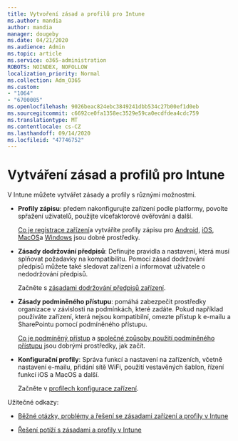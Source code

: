 ```yaml
---
title: Vytvoření zásad a profilů pro Intune
ms.author: mandia
author: mandia
manager: dougeby
ms.date: 04/21/2020
ms.audience: Admin
ms.topic: article
ms.service: o365-administration
ROBOTS: NOINDEX, NOFOLLOW
localization_priority: Normal
ms.collection: Adm_O365
ms.custom:
- "1064"
- "6700005"
ms.openlocfilehash: 9026beac824ebc3849241dbb534c27b00ef1d0eb
ms.sourcegitcommit: c6692ce0fa1358ec3529e59ca0ecdfdea4cdc759
ms.translationtype: MT
ms.contentlocale: cs-CZ
ms.lasthandoff: 09/14/2020
ms.locfileid: "47746752"
---
```

# <a name="creating-intune-policy-and-profiles"></a>Vytváření zásad a profilů pro Intune

V Intune můžete vytvářet zásady a profily s různými možnostmi.

- **Profily zápisu**: předem nakonfigurujte zařízení podle platformy, povolte spřažení uživatelů, použijte vícefaktorové ověřování a další.

  [Co je registrace zařízení](https://docs.microsoft.com/intune/device-enrollment)a vytváříte profily zápisu pro [Android](https://docs.microsoft.com/intune/android-enroll), [iOS](https://docs.microsoft.com/intune/ios-enroll), [MacOS](https://docs.microsoft.com/intune/macos-enroll)a [Windows](https://docs.microsoft.com/intune/windows-enrollment-methods) jsou dobré prostředky.

- **Zásady dodržování předpisů**: Definujte pravidla a nastavení, která musí splňovat požadavky na kompatibilitu. Pomocí zásad dodržování předpisů můžete také sledovat zařízení a informovat uživatele o nedodržování předpisů.

  Začněte s [zásadami dodržování předpisů zařízení](https://docs.microsoft.com/intune/device-compliance-get-started).
- **Zásady podmíněného přístupu**: pomáhá zabezpečit prostředky organizace v závislosti na podmínkách, které zadáte. Pokud například používáte zařízení, která nejsou kompatibilní, omezte přístup k e-mailu a SharePointu pomocí podmíněného přístupu.

  [Co je podmíněný přístup](https://docs.microsoft.com/intune/conditional-access) a [společné způsoby použití podmíněného přístupu](https://docs.microsoft.com/intune/conditional-access-intune-common-ways-use) jsou dobrými prostředky, jak začít.

- **Konfigurační profily**: Správa funkcí a nastavení na zařízeních, včetně nastavení e-mailu, přidání sítě WiFi, použití vestavěných šablon, řízení funkcí iOS a MacOS a další.

  Začněte v [profilech konfigurace zařízení](https://docs.microsoft.com/intune/device-profiles).

Užitečné odkazy:

- [Běžné otázky, problémy a řešení se zásadami zařízení a profily v Intune](https://docs.microsoft.com/intune/device-profile-troubleshoot)

- [Řešení potíží s zásadami a profily v Intune](https://docs.microsoft.com/intune/troubleshoot-policies-in-microsoft-intune)
